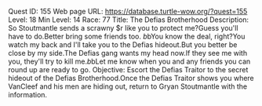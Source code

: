 Quest ID: 155
Web page URL: https://database.turtle-wow.org/?quest=155
Level: 18
Min Level: 14
Race: 77
Title: The Defias Brotherhood
Description: So Stoutmantle sends a scrawny $r like you to protect me?Guess you'll have to do.Better bring some friends too. $b$bYou know the deal, right?You watch my back and I'll take you to the Defias hideout.But you better be close by my side.The Defias gang wants my head now.If they see me with you, they'll try to kill me.$b$bLet me know when you and any friends you can round up are ready to go.
Objective: Escort the Defias Traitor to the secret hideout of the Defias Brotherhood.Once the Defias Traitor shows you where VanCleef and his men are hiding out, return to Gryan Stoutmantle with the information.
